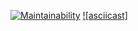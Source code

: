 [![Maintainability](https://api.codeclimate.com/v1/badges/a079a85b16e9912d922e/maintainability)](https://codeclimate.com/github/Bobronaud/frontend-project-44/maintainability)
[![asciicast]](https://asciinema.org/a/ZPkxmLQkrECLMNrOLOZnSWWOE)
